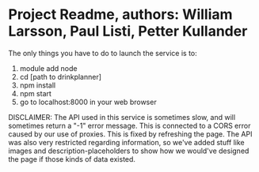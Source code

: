 Project Readme, authors: William Larsson, Paul Listi, Petter Kullander
=================================================

The only things you have to do to launch the service is to:
1. module add node
2. cd [path to drinkplanner]
3. npm install
4. npm start
5. go to localhost:8000 in your web browser

DISCLAIMER:
The API used in this service is sometimes slow, and will sometimes return a "-1" error message. This is connected to a CORS error caused by our use of proxies. This is fixed by refreshing the page.
The API was also very restricted regarding information, so we've added stuff like images and description-placeholders to show how we would've designed the page if those kinds of data existed. 
